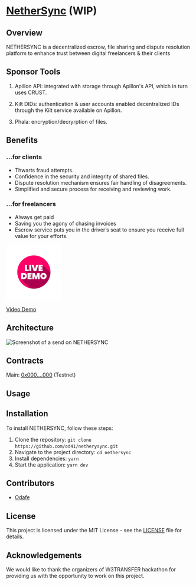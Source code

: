 # [NetherSync](https://nethersync.xyz) (WIP)

## Overview

NETHERSYNC is a decentralized escrow, file sharing and dispute resolution platform to enhance trust between digital freelancers & their clients

## Sponsor Tools

1. Apillon API: integrated with storage through Apillon's API, which in turn uses CRUST.

2. Kilt DIDs: authentication & user accounts enabled decentralized IDs through the Kilt service available on Apillon.

3. Phala: encryption/decryrption of files.


## Benefits

### ...for clients
- Thwarts fraud attempts.
- Confidence in the security and integrity of shared files.
- Dispute resolution mechanism ensures fair handling of disagreements.
- Simplified and secure process for receiving and reviewing work.

### ...for freelancers
- Always get paid
- Saving you the agony of chasing invoices
- Escrow service puts you in the driver’s seat to ensure you receive full value for your efforts.

[![Live demo icon](/images/live-demo.png)](https://nethersync.xyz/)

[Video Demo](https://etun.short.gy/nethersync-encode-demo)

## Architecture
![Screenshot of a send on NETHERSYNC](/images/)

## Contracts

Main: [0x000....000](https://) (Testnet)

## Usage

## Installation

To install NETHERSYNC, follow these steps:

1. Clone the repository: `git clone https://github.com/od41/netherysync.git`
2. Navigate to the project directory: `cd nethersync`
3. Install dependencies: `yarn`
4. Start the application: `yarn dev`

## Contributors

- [Odafe](https://twitter.com/elder41_)

## License

This project is licensed under the MIT License - see the [LICENSE](LICENSE.md) file for details.

## Acknowledgements

We would like to thank the organizers of W3TRANSFER hackathon for providing us with the opportunity to work on this project.